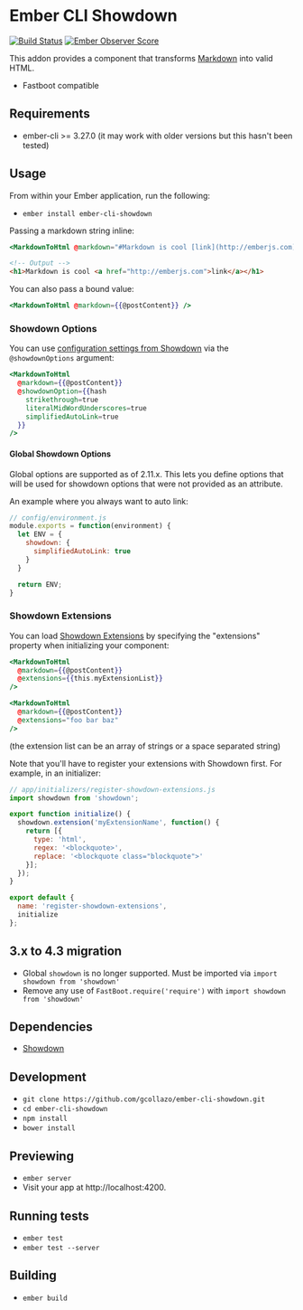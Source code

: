 # Ember CLI Showdown

[![Build Status](https://travis-ci.org/gcollazo/ember-cli-showdown.svg?branch=master)](https://travis-ci.org/gcollazo/ember-cli-showdown)
[![Ember Observer Score](http://emberobserver.com/badges/ember-cli-showdown.svg)](http://emberobserver.com/addons/ember-cli-showdown)

This addon provides a component that transforms [Markdown](http://en.wikipedia.org/wiki/Markdown) into valid HTML.

* Fastboot compatible

## Requirements

* ember-cli >= 3.27.0 (it may work with older versions but this hasn't been tested)

## Usage
From within your Ember application, run the following:

- `ember install ember-cli-showdown`

Passing a markdown string inline:

```handlebars
<MarkdownToHtml @markdown="#Markdown is cool [link](http://emberjs.com)" />
```

```html
<!-- Output -->
<h1>Markdown is cool <a href="http://emberjs.com">link</a></h1>
```

You can also pass a bound value:

```handlebars
<MarkdownToHtml @markdown={{@postContent}} />
```

### Showdown Options

You can use [configuration settings from Showdown][showdown-config] via the `@showdownOptions` argument:

```handlebars
<MarkdownToHtml
  @markdown={{@postContent}}
  @showdownOption={{hash
    strikethrough=true
    literalMidWordUnderscores=true
    simplifiedAutoLink=true
  }}
/>
```

[showdown-config]: https://github.com/showdownjs/showdown#valid-options

#### Global Showdown Options

Global options are supported as of 2.11.x.  This lets you define options that will be used
for showdown options that were not provided as an attribute.

An example where you always want to auto link:

```js
// config/environment.js
module.exports = function(environment) {
  let ENV = {
    showdown: {
      simplifiedAutoLink: true
    }
  }

  return ENV;
}
```

### Showdown Extensions

You can load [Showdown Extensions](https://github.com/showdownjs/showdown/wiki/extensions) by specifying the
"extensions" property when initializing your component:

```handlebars
<MarkdownToHtml
  @markdown={{@postContent}}
  @extensions={{this.myExtensionList}}
/>
```

```handlebars
<MarkdownToHtml
  @markdown={{@postContent}}
  @extensions="foo bar baz"
/>
```

(the extension list can be an array of strings or a space separated string)

Note that you'll have to register your extensions with Showdown first.
For example, in an initializer:

```js
// app/initializers/register-showdown-extensions.js
import showdown from 'showdown';

export function initialize() {
  showdown.extension('myExtensionName', function() {
    return [{
      type: 'html',
      regex: '<blockquote>',
      replace: '<blockquote class="blockquote">'
    }];
  });
}

export default {
  name: 'register-showdown-extensions',
  initialize
};
```

[showdown-extensions]: https://github.com/showdownjs/showdown/wiki/extensions

## 3.x to 4.3 migration
* Global `showdown` is no longer supported.  Must be imported via `import showdown from 'showdown'`
* Remove any use of `FastBoot.require('require')` with `import showdown from 'showdown'`

## Dependencies
* [Showdown](https://github.com/showdownjs/showdown)

## Development

* `git clone https://github.com/gcollazo/ember-cli-showdown.git`
* `cd ember-cli-showdown`
* `npm install`
* `bower install`

## Previewing

* `ember server`
* Visit your app at http://localhost:4200.

## Running tests

* `ember test`
* `ember test --server`

## Building

* `ember build`
